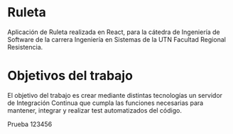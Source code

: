 # Ruleta

Aplicación de Ruleta realizada en React, para la cátedra de Ingeniería de Software de la carrera Ingeniería en Sistemas de la UTN Facultad Regional Resistencia.


# Objetivos del trabajo

El objetivo del trabajo es crear mediante distintas tecnologías un servidor de Integración Continua que cumpla las funciones necesarias para mantener, integrar y realizar test automatizados del código.

Prueba 123456


